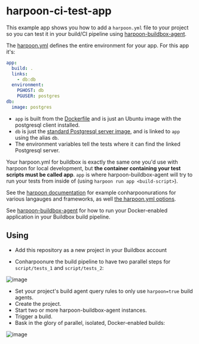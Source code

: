 # harpoon-ci-test-app

This example app shows you how to add a `harpoon.yml` file to your project so you can test it in your build/CI pipeline using [harpoon-buildbox-agent](https://github.com/toolmantim/harpoon-buildbox-agent).

The [harpoon.yml](harpoon.yml) defines the entire environment for your app. For this app it's:

```yml
app:
  build: .
  links:
    - db:db
  environment:
    PGHOST: db
    PGUSER: postgres
db:
  image: postgres
```

* `app` is built from the [Dockerfile](Dockerfile) and is just an Ubuntu image with the postgresql client installed.
* `db` is just the [standard Postgresql server image](https://registry.hub.docker.com/_/postgres/), and is linked to `app` using the alias `db`.
* The environment variables tell the tests where it can find the linked Postgresql server.

Your harpoon.yml for buildbox is exactly the same one you'd use with harpoon for local development, but **the container containing your test scripts must be called app**. `app` is where harpoon-buildbox-agent will try to run your tests from inside of (using `harpoon run app <build-script>`).

See the [harpoon documentation](http://www.harpoon.sh/) for example conharpoonurations for various langauges and frameworks, as well [the harpoon.yml options](http://www.harpoon.sh/yml.html).

See [harpoon-buildbox-agent](https://github.com/toolmantim/harpoon-buildbox-agent) for how to run your Docker-enabled application in your Buildbox build pipeline.

## Using

* Add this repository as a new project in your Buildbox account

* Conharpoonure the build pipeline to have two parallel steps for `script/tests_1` and `script/tests_2`:

![image](https://cloud.githubusercontent.com/assets/153/4101094/a0b6faee-30d0-11e4-922d-0eca094b9488.png)

* Set your project's build agent query rules to only use `harpoon=true` build agents.
* Create the project.
* Start two or more harpoon-buildbox-agent instances.
* Trigger a build.
* Bask in the glory of parallel, isolated, Docker-enabled builds:

![image](https://cloud.githubusercontent.com/assets/153/4101405/5cc2f4ce-30e8-11e4-9ebd-d27898c1fdcf.gif)
